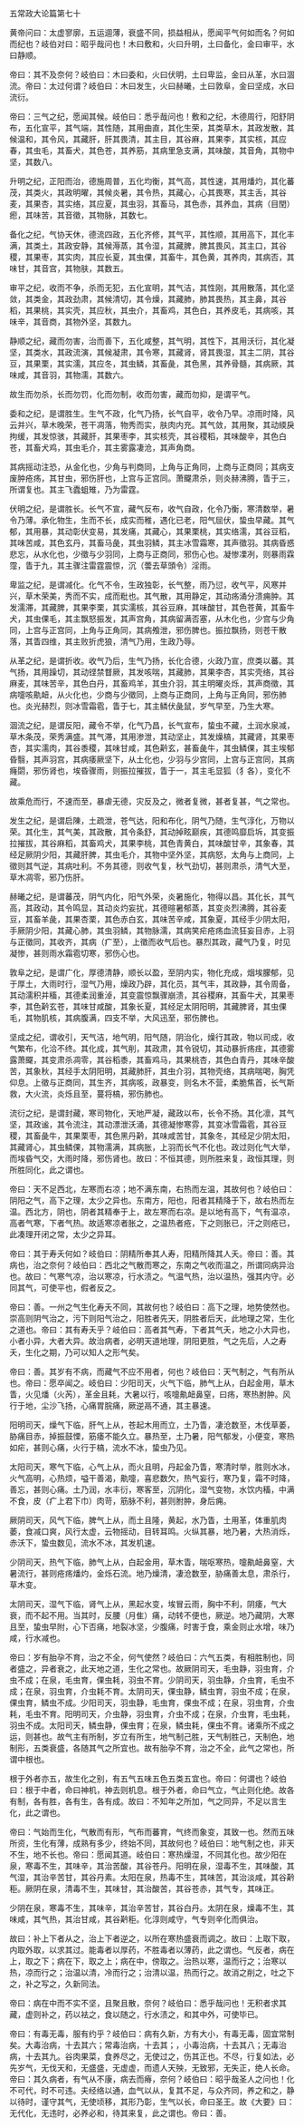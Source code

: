 五常政大论篇第七十

黄帝问曰：太虚寥廓，五运逥薄，衰盛不同，损益相从，愿闻平气何如而名？何如而纪也？岐伯对曰：昭乎哉问也！木曰敷和，火曰升明，土曰备化，金曰审平，水曰静顺。

帝曰：其不及奈何？岐伯曰：木曰委和，火曰伏明，土曰卑监，金曰从革，水曰涸流。帝曰：太过何谓？岐伯曰：木曰发生，火曰赫曦，土曰敦阜，金曰坚成，水曰流衍。

帝曰：三气之纪，愿闻其候。岐伯曰：悉乎哉问也！敷和之纪，木德周行，阳舒阴布，五化宣平，其气端，其性随，其用曲直，其化生荣，其类草木，其政发散，其候温和，其令风，其藏肝，肝其畏清，其主目，其谷麻，其果李，其实核，其应春，其虫毛，其畜犬，其色苍，其养筋，其病里急支满，其味酸，其音角，其物中坚，其数八。

升明之纪，正阳而治，德施周普，五化均衡，其气高，其性速，其用燔灼，其化蕃茂，其类火，其政明曜，其候炎暑，其令热，其藏心，心其畏寒，其主舌，其谷麦，其果杏，其实络，其应夏，其虫羽，其畜马，其色赤，其养血，其病（目閏）瘛，其味苦，其音徵，其物脉，其数七。

备化之纪，气协天休，德流四政，五化齐修，其气平，其性顺，其用高下，其化丰满，其类土，其政安静，其候溽蒸，其令湿，其藏脾，脾其畏风，其主口，其谷稷，其果枣，其实肉，其应长夏，其虫倮，其畜牛，其色黄，其养肉，其病否，其味甘，其音宫，其物肤，其数五。

审平之纪，收而不争，杀而无犯，五化宣明，其气洁，其性刚，其用散落，其化坚敛，其类金，其政劲肃，其候清切，其令燥，其藏肺，肺其畏热，其主鼻，其谷稻，其果桃，其实壳，其应秋，其虫介，其畜鸡，其色白，其养皮毛，其病咳，其味辛，其音商，其物外坚，其数九。

静顺之纪，藏而勿害，治而善下，五化咸整，其气明，其性下，其用沃衍，其化凝坚，其类水，其政流演，其候凝肃，其令寒，其藏肾，肾其畏湿，其主二阴，其谷豆，其果栗，其实濡，其应冬，其虫鳞，其畜彘，其色黑，其养骨髓，其病厥，其味咸，其音羽，其物濡，其数六。

故生而勿杀，长而勿罚，化而勿制，收而勿害，藏而勿抑，是谓平气。

委和之纪，是谓胜生。生气不政，化气乃扬，长气自平，收令乃早。凉雨时降，风云并兴，草木晚荣，苍干凋落，物秀而实，肤肉内充。其气敛，其用聚，其动緛戾拘缓，其发惊骇，其藏肝，其果枣李，其实核壳，其谷稷稻，其味酸辛，其色白苍，其畜犬鸡，其虫毛介，其主雾露凄沧，其声角商。

其病摇动注恐，从金化也，少角与判商同，上角与正角同，上商与正商同；其病支废肿疮疡，其甘虫，邪伤肝也，上宫与正宫同。萧飋肃杀，则炎赫沸腾，眚于三，所谓复也。其主飞蠹蛆雉，乃为雷霆。

伏明之纪，是谓胜长。长气不宣，藏气反布，收气自政，化令乃衡，寒清数举，暑令乃薄。承化物生，生而不长，成实而稚，遇化已老，阳气屈伏，蛰虫早藏。其气郁，其用暴，其动彰伏变易，其发痛，其藏心，其果栗桃，其实络濡，其谷豆稻，其味苦咸，其色玄丹，其畜马彘，其虫羽鳞，其主冰雪霜寒，其声徵羽。其病昏惑悲忘，从水化也，少徵与少羽同，上商与正商同，邪伤心也。凝惨凓冽，则暴雨霖霪，眚于九，其主骤注雷霆震惊，沉（蕓去草頭令）淫雨。

卑监之纪，是谓减化。化气不令，生政独彰，长气整，雨乃愆，收气平，风寒并兴，草木荣美，秀而不实，成而粃也。其气散，其用静定，其动疡涌分溃痈肿。其发濡滞，其藏脾，其果李栗，其实濡核，其谷豆麻，其味酸甘，其色苍黄，其畜牛犬，其虫倮毛，其主飘怒振发，其声宫角，其病留满否塞，从木化也，少宫与少角同，上宫与正宫同，上角与正角同，其病飧泄，邪伤脾也。振拉飘扬，则苍干散落，其眚四维，其主败折虎狼，清气乃用，生政乃辱。

从革之纪，是谓折收。收气乃后，生气乃扬，长化合德，火政乃宣，庶类以蕃。其气扬，其用躁切，其动铿禁瞀厥，其发咳喘，其藏肺，其果李杏，其实壳络，其谷麻麦，其味苦辛，其色白丹，其畜鸡羊，其虫介羽，其主明曜炎烁，其声商徵，其病嚏咳鼽衄，从火化也，少商与少徵同，上商与正商同，上角与正角同，邪伤肺也。炎光赫烈，则冰雪霜雹，眚于七，其主鳞伏彘鼠，岁气早至，乃生大寒。

涸流之纪，是谓反阳，藏令不举，化气乃昌，长气宣布，蛰虫不藏，土润水泉减，草木条茂，荣秀满盛。其气滞，其用渗泄，其动坚止，其发燥槁，其藏肾，其果枣杏，其实濡肉，其谷黍稷，其味甘咸，其色黅玄，甚畜彘牛，其虫鳞倮，其主埃郁昏翳，其声羽宫，其病痿厥坚下，从土化也，少羽与少宫同，上宫与正宫同，其病癃閟，邪伤肾也，埃昏骤雨，则振拉摧拔，眚于一，其主毛显狐（犭各），变化不藏。

故乘危而行，不速而至，暴虐无德，灾反及之，微者复微，甚者复甚，气之常也。

发生之纪，是谓启陳，土疏泄，苍气达，阳和布化，阴气乃随，生气淳化，万物以荣。其化生，其气美，其政散，其令条舒，其动掉眩巅疾，其德鸣靡启坼，其变振拉摧拔，其谷麻稻，其畜鸡犬，其果李桃，其色青黄白，其味酸甘辛，其象春，其经足厥阴少阳，其藏肝脾，其虫毛介，其物中坚外坚，其病怒，太角与上商同，上徵则其气逆，其病吐利。不务其德，则收气复，秋气劲切，甚则肃杀，清气大至，草木凋零，邪乃伤肝。

赫曦之纪，是谓蕃茂，阴气内化，阳气外荣，炎暑施化，物得以昌。其化长，其气高，其政动，其令鸣显，其动炎灼妄扰，其德暄暑郁蒸，其变炎烈沸腾，其谷麦豆，其畜羊彘，其果杏栗，其色赤白玄，其味苦辛咸，其象夏，其经手少阴太阳，手厥阴少阳，其藏心肺，其虫羽鳞，其物脉濡，其病笑疟疮疡血流狂妄目赤，上羽与正徵同，其收齐，其病（疒至），上徵而收气后也。暴烈其政，藏气乃复，时见凝惨，甚则雨水霜雹切寒，邪伤心也。

敦阜之纪，是谓广化，厚德清静，顺长以盈，至阴内实，物化充成，烟埃朦郁，见于厚土，大雨时行，湿气乃用，燥政乃辟，其化员，其气丰，其政静，其令周备，其动濡积并稸，其德柔润重淖，其变震惊飘骤崩溃，其谷稷麻，其畜牛犬，其果枣李，其色黅玄苍，其味甘咸酸，其象长夏，其经足太阴阳明，其藏脾肾，其虫倮毛，其物肌核，其病腹满，四支不举，大风迅至，邪伤脾也。

坚成之纪，谓收引，天气洁，地气明，阳气随，阴治化，燥行其政，物以司成，收气繁布，化洽不终。其化成，其气削，其政肃，其令锐切，其动暴折疡疰，其德雾露萧飋，其变肃杀凋零，其谷稻黍，其畜鸡马，其果桃杏，其色白青丹，其味辛酸苦，其象秋，其经手太阴阳明，其藏肺肝，其虫介羽，其物壳络，其病喘喝，胸凭仰息。上徵与正商同，其生齐，其病咳，政暴变，则名木不营，柔脆焦首，长气斯救，大火流，炎烁且至，蔓将槁，邪伤肺也。

流衍之纪，是谓封藏，寒司物化，天地严凝，藏政以布，长令不扬。其化凛，其气坚，其政谧，其令流注，其动漂泄沃涌，其德凝惨寒雰，其变冰雪霜雹，其谷豆稷，其畜彘牛，其果栗枣，其色黑丹黅，其味咸苦甘，其象冬，其经足少阴太阳，其藏肾心，其虫鳞倮，其物濡满，其病胀，上羽而长气不化也。政过则化气大举，而埃昏气交，大雨时降，邪伤肾也。故曰：不恒其德，则所胜来复，政恒其理，则所胜同化，此之谓也。

帝曰：天不足西北，左寒而右凉；地不满东南，右热而左温，其故何也？岐伯曰：阴阳之气，高下之理，太少之异也。东南方，阳也，阳者其精降于下，故右热而左温。西北方，阴也，阴者其精奉于上，故左寒而右凉。是以地有高下，气有温凉，高者气寒，下者气热。故适寒凉者胀之，之温热者疮，下之则胀已，汗之则疮已，此凑理开闭之常，太少之异耳。

帝曰：其于寿夭何如？岐伯曰：阴精所奉其人寿，阳精所降其人夭。帝曰：善。其病也，治之奈何？岐伯曰：西北之气散而寒之，东南之气收而温之，所谓同病异治也。故曰：气寒气凉，治以寒凉，行水渍之。气温气热，治以温热，强其内守。必同其气，可使平也，假者反之。

帝曰：善。一州之气生化寿夭不同，其故何也？岐伯曰：高下之理，地势使然也。崇高则阴气治之，污下则阳气治之，阳胜者先天，阴胜者后天，此地理之常，生化之道也。帝曰：其有寿夭乎？岐伯曰：高者其气寿，下者其气夭，地之小大异也，小者小异，大者大异。故治病者，必明天道地理，阴阳更胜，气之先后，人之寿夭，生化之期，乃可以知人之形气矣。

帝曰：善。其岁有不病，而藏气不应不用者，何也？岐伯曰：天气制之，气有所从也。帝曰：愿卒闻之。岐伯曰：少阳司天，火气下临，肺气上从，白起金用，草木眚，火见燔（火芮），革金且耗，大暑以行，咳嚏鼽衄鼻窒，曰疡，寒热胕肿。风行于地，尘沙飞扬，心痛胃脘痛，厥逆鬲不通，其主暴速。

阳明司天，燥气下临，肝气上从，苍起木用而立，土乃眚，凄沧数至，木伐草萎，胁痛目赤，掉振鼓慄，筋痿不能久立。暴热至，土乃暑，阳气郁发，小便变，寒热如疟，甚则心痛，火行于槁，流水不冰，蛰虫乃见。

太阳司天，寒气下临，心气上从，而火且明，丹起金乃眚，寒清时举，胜则水冰，火气高明，心热烦，嗌干善渴，鼽嚏，喜悲数欠，热气妄行，寒乃复，霜不时降，善忘，甚则心痛。土乃润，水丰衍，寒客至，沉阴化，湿气变物，水饮内稸，中满不食，皮（疒上君下巾）肉苛，筋脉不利，甚则胕肿，身后痈。

厥阴司天，风气下临，脾气上从，而土且隆，黄起，水乃眚，土用革，体重肌肉萎，食减口爽，风行太虚，云物摇动，目转耳鸣。火纵其暴，地乃暑，大热消烁，赤沃下，蛰虫数见，流水不冰，其发机速。

少阴司天，热气下临，肺气上从，白起金用，草木眚，喘呕寒热，嚏鼽衄鼻窒，大暑流行，甚则疮疡燔灼，金烁石流。地乃燥清，凄沧数至，胁痛善太息，肃杀行，草木变。

太阴司天，湿气下临，肾气上从，黑起水变，埃冒云雨，胸中不利，阴痿，气大衰，而不起不用。当其时，反腰（月隹）痛，动转不便也，厥逆。地乃藏阴，大寒且至，蛰虫早附，心下否痛，地裂冰坚，少腹痛，时害于食，乘金则止水增，味乃咸，行水减也。

帝曰：岁有胎孕不育，治之不全，何气使然？岐伯曰：六气五类，有相胜制也，同者盛之，异者衰之，此天地之道，生化之常也。故厥阴司天，毛虫静，羽虫育，介虫不成；在泉，毛虫育，倮虫耗，羽虫不育。少阴司天，羽虫静，介虫育，毛虫不成；在泉，羽虫育，介虫耗不育。太阴司天，倮虫静，鳞虫育，羽虫不成；在泉，倮虫育，鳞虫不成。少阳司天，羽虫静，毛虫育，倮虫不成；在泉，羽虫育，介虫耗，毛虫不育。阳明司天，介虫静，羽虫育，介虫不成；在泉，介虫育，毛虫耗，羽虫不成。太阳司天，鳞虫静，倮虫育；在泉，鳞虫耗，倮虫不育。诸乘所不成之运，则甚也。故气主有所制，岁立有所生，地气制己胜，天气制胜己，天制色，地制形，五类衰盛，各随其气之所宜也。故有胎孕不育，治之不全，此气之常也，所谓中根也。

根于外者亦五，故生化之别，有五气五味五色五类五宜也。帝曰：何谓也？岐伯曰：根于中者，命曰神机，神去则机息。根于外者，命曰气立，气止则化绝。故各有制，各有胜，各有生，各有成。故曰：不知年之所加，气之同异，不足以言生化，此之谓也。

帝曰：气始而生化，气散而有形，气布而蕃育，气终而象变，其致一也。然而五味所资，生化有薄，成熟有多少，终始不同，其故何也？岐伯曰：地气制之也，非天不生，地不长也。帝曰：愿闻其道。岐伯曰：寒热燥湿，不同其化也。故少阳在泉，寒毒不生，其味辛，其治苦酸，其谷苍丹。阳明在泉，湿毒不生，其味酸，其气湿，其治辛苦甘，其谷丹素。太阳在泉，热毒不生，其味苦，其治淡咸，其谷黅秬。厥阴在泉，清毒不生，其味甘，其治酸苦，其谷苍赤，其气专，其味正。

少阴在泉，寒毒不生，其味辛，其治辛苦甘，其谷白丹。太阴在泉，燥毒不生，其味咸，其气热，其治甘咸，其谷黅秬。化淳则咸守，气专则辛化而俱治。

故曰：补上下者从之，治上下者逆之，以所在寒热盛衰而调之。故曰：上取下取，内取外取，以求其过。能毒者以厚药，不胜毒者以薄药，此之谓也。气反者，病在上，取之下；病在下，取之上；病在中，傍取之。治热以寒，温而行之；治寒以热，凉而行之；治温以清，冷而行之；治清以温，热而行之。故消之削之，吐之下之，补之写之，久新同法。

帝曰：病在中而不实不坚，且聚且散，奈何？岐伯曰：悉乎哉问也！无积者求其藏，虚则补之，药以袪之，食以随之，行水渍之，和其中外，可使毕已。

帝曰：有毒无毒，服有约乎？岐伯曰：病有久新，方有大小，有毒无毒，固宜常制矣。大毒治病，十去其六；常毒治病，十去其；，小毒治病，十去其八；无毒治病，十去其九。谷肉果菜，食养尽之，无使过之，伤其正也。不尽，行复如法，必先岁气，无伐天和，无盛盛，无虚虚，而遗人天殃，无致邪，无失正，绝人长命。帝曰：其久病者，有气从不康，病去而瘠，奈何？岐伯曰：昭乎哉圣人之问也！化不可代，时不可违。夫经络以通，血气以从，复其不足，与众齐同，养之和之，静以待时，谨守其气，无使顷移，其形乃彰，生气以长，命曰圣王。故《大要》曰：无代化，无违时，必养必和，待其来复，此之谓也。帝曰：善。

